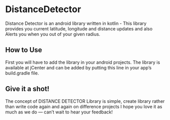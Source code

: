 # DistanceDetector

Distance Detector is an android library written in kotlin - This library provides you current latitude, longitude and distance updates and also Alerts you when you out of your given radius.

## How to Use

First you will have to add the library in your android projects. The library is available at jCenter and can be added by putting this line in your app’s build.gradle file.

## Give it a shot!

The concept of DISTANCE DETECTOR Library is simple, create library rather than write code again and again on difference projects
I hope you love it as much as we do — can’t wait to hear your feedback!


